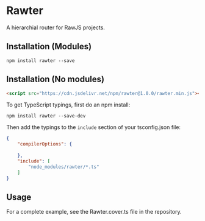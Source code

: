 
# Rawter

A hierarchial router for RawJS projects.

## Installation (Modules)

```
npm install rawter --save
```

## Installation (No modules)

```html
<script src="https://cdn.jsdelivr.net/npm/rawter@1.0.0/rawter.min.js"></script>
```

To get TypeScript typings, first do an npm install:

```
npm install rawter --save-dev
```

Then add the typings to the `include` section of your tsconfig.json file:
```json
{
	"compilerOptions": {
		
	},
	"include": [
		"node_modules/rawter/*.ts"
	]
}
```

## Usage

For a complete example, see the Rawter.cover.ts file in the repository.
